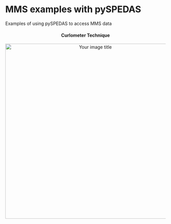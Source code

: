 # MMS examples with pySPEDAS
Examples of using pySPEDAS to access MMS data
<p align="center">
<center>
<h4> Curlometer Technique</h4>
<a href="https://nbviewer.jupyter.org/github/spedas/mms-examples/blob/master/basic/Curlometer%20Technique.ipynb" target="_blank">
<img src="https://github.com/spedas/mms-examples/blob/master/plots/curlometer.png?raw=true" alt="Your image title" width="550">
</a>
</center>
</p>